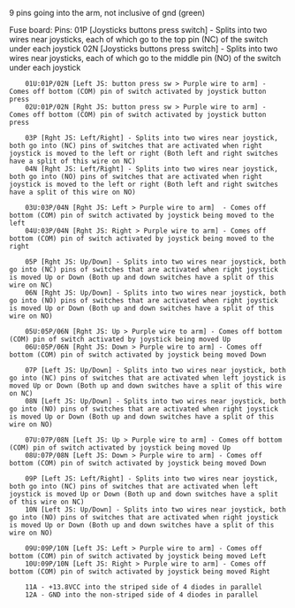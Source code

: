 9 pins going into the arm, not inclusive of gnd (green)

Fuse board:
    Pins:
        01P [Joysticks buttons press switch] - Splits into two wires near joysticks, each of which go to the top pin (NC) of the switch under each joystick 
        02N [Joysticks buttons press switch] - Splits into two wires near joysticks, each of which go to the middle pin (NO) of the switch under each joystick 
        
        01U:01P/02N [Left JS: button press sw > Purple wire to arm] - Comes off bottom (COM) pin of switch activated by joystick button press
        02U:01P/02N [Rght JS: button press sw > Purple wire to arm] - Comes off bottom (COM) pin of switch activated by joystick button press
        
        03P [Rght JS: Left/Right] - Splits into two wires near joystick, both go into (NC) pins of switches that are activated when right joystick is moved to the left or right (Both left and right switches have a split of this wire on NC)
        04N [Rght JS: Left/Right] - Splits into two wires near joystick, both go into (NO) pins of switches that are activated when right joystick is moved to the left or right (Both left and right switches have a split of this wire on NO)
        
        03U:03P/04N [Rght JS: Left > Purple wire to arm]  - Comes off bottom (COM) pin of switch activated by joystick being moved to the left
        04U:03P/04N [Rght JS: Right > Purple wire to arm] - Comes off bottom (COM) pin of switch activated by joystick being moved to the right
        
        05P [Rght JS: Up/Down] - Splits into two wires near joystick, both go into (NC) pins of switches that are activated when right joystick is moved Up or Down (Both up and down switches have a split of this wire on NC)
        06N [Rght JS: Up/Down] - Splits into two wires near joystick, both go into (NO) pins of switches that are activated when right joystick is moved Up or Down (Both up and down switches have a split of this wire on NO)
   
        05U:05P/06N [Rght JS: Up > Purple wire to arm] - Comes off bottom (COM) pin of switch activated by joystick being moved Up
        06U:05P/06N [Rght JS: Down > Purple wire to arm] - Comes off bottom (COM) pin of switch activated by joystick being moved Down
        
        07P [Left JS: Up/Down] - Splits into two wires near joystick, both go into (NC) pins of switches that are activated when left joystick is moved Up or Down (Both up and down switches have a split of this wire on NC)
        08N [Left JS: Up/Down] - Splits into two wires near joystick, both go into (NO) pins of switches that are activated when right joystick is moved Up or Down (Both up and down switches have a split of this wire on NO)
   
        07U:07P/08N [Left JS: Up > Purple wire to arm] - Comes off bottom (COM) pin of switch activated by joystick being moved Up
        08U:07P/08N [Left JS: Down > Purple wire to arm] - Comes off bottom (COM) pin of switch activated by joystick being moved Down
        
        09P [Left JS: Left/Right] - Splits into two wires near joystick, both go into (NC) pins of switches that are activated when left joystick is moved Up or Down (Both up and down switches have a split of this wire on NC)
        10N [Left JS: Up/Down] - Splits into two wires near joystick, both go into (NO) pins of switches that are activated when right joystick is moved Up or Down (Both up and down switches have a split of this wire on NO)
        
        09U:09P/10N [Left JS: Left > Purple wire to arm] - Comes off bottom (COM) pin of switch activated by joystick being moved Left
        10U:09P/10N [Left JS: Right > Purple wire to arm] - Comes off bottom (COM) pin of switch activated by joystick being moved Right
        
        11A - +13.8VCC into the striped side of 4 diodes in parallel
        12A - GND into the non-striped side of 4 diodes in parallel
        
       
       
       


